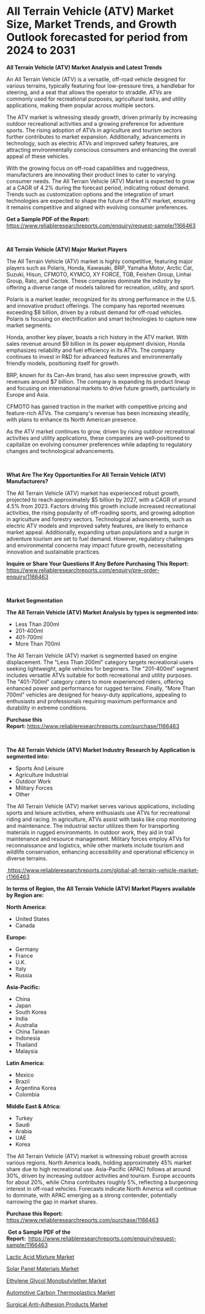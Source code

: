 <p><h1>All Terrain Vehicle (ATV) Market Size, Market Trends, and Growth Outlook forecasted for period from 2024 to 2031</h1></p><p><strong>All Terrain Vehicle (ATV) Market Analysis and Latest Trends</strong></p>
<p><p>An All Terrain Vehicle (ATV) is a versatile, off-road vehicle designed for various terrains, typically featuring four low-pressure tires, a handlebar for steering, and a seat that allows the operator to straddle. ATVs are commonly used for recreational purposes, agricultural tasks, and utility applications, making them popular across multiple sectors.</p><p>The ATV market is witnessing steady growth, driven primarily by increasing outdoor recreational activities and a growing preference for adventure sports. The rising adoption of ATVs in agriculture and tourism sectors further contributes to market expansion. Additionally, advancements in technology, such as electric ATVs and improved safety features, are attracting environmentally conscious consumers and enhancing the overall appeal of these vehicles.</p><p>With the growing focus on off-road capabilities and ruggedness, manufacturers are innovating their product lines to cater to varying consumer needs. The All Terrain Vehicle (ATV) Market is expected to grow at a CAGR of 4.2% during the forecast period, indicating robust demand. Trends such as customization options and the integration of smart technologies are expected to shape the future of the ATV market, ensuring it remains competitive and aligned with evolving consumer preferences.</p></p>
<p><strong>Get a Sample PDF of the Report:&nbsp;</strong> <a href="https://www.reliableresearchreports.com/enquiry/request-sample/1166463?utm_campaign=28&utm_medium=2&utm_source=Github&utm_content=ia&utm_term=27122024&utm_id=all-terrain-vehicle-atv">https://www.reliableresearchreports.com/enquiry/request-sample/1166463</a></p>
<p>&nbsp;</p>
<p><strong>All Terrain Vehicle (ATV) Major Market Players</strong></p>
<p><p>The All Terrain Vehicle (ATV) market is highly competitive, featuring major players such as Polaris, Honda, Kawasaki, BRP, Yamaha Motor, Arctic Cat, Suzuki, Hisun, CFMOTO, KYMCO, XY FORCE, TGB, Feishen Group, Linhai Group, Rato, and Cectek. These companies dominate the industry by offering a diverse range of models tailored for recreation, utility, and sport.</p><p>Polaris is a market leader, recognized for its strong performance in the U.S. and innovative product offerings. The company has reported revenues exceeding $8 billion, driven by a robust demand for off-road vehicles. Polaris is focusing on electrification and smart technologies to capture new market segments.</p><p>Honda, another key player, boasts a rich history in the ATV market. With sales revenue around $9 billion in its power equipment division, Honda emphasizes reliability and fuel efficiency in its ATVs. The company continues to invest in R&D for advanced features and environmentally friendly models, positioning itself for growth.</p><p>BRP, known for its Can-Am brand, has also seen impressive growth, with revenues around $7 billion. The company is expanding its product lineup and focusing on international markets to drive future growth, particularly in Europe and Asia.</p><p>CFMOTO has gained traction in the market with competitive pricing and feature-rich ATVs. The company's revenue has been increasing steadily, with plans to enhance its North American presence.</p><p>As the ATV market continues to grow, driven by rising outdoor recreational activities and utility applications, these companies are well-positioned to capitalize on evolving consumer preferences while adapting to regulatory changes and technological advancements.</p></p>
<p>&nbsp;</p>
<p><strong>What Are The Key Opportunities For All Terrain Vehicle (ATV) Manufacturers?</strong></p>
<p><p>The All Terrain Vehicle (ATV) market has experienced robust growth, projected to reach approximately $5 billion by 2027, with a CAGR of around 4.5% from 2023. Factors driving this growth include increased recreational activities, the rising popularity of off-roading sports, and growing adoption in agriculture and forestry sectors. Technological advancements, such as electric ATV models and improved safety features, are likely to enhance market appeal. Additionally, expanding urban populations and a surge in adventure tourism are set to fuel demand. However, regulatory challenges and environmental concerns may impact future growth, necessitating innovation and sustainable practices.</p></p>
<p><strong>Inquire or Share Your Questions If Any Before Purchasing This Report:</strong> <a href="https://www.reliableresearchreports.com/enquiry/pre-order-enquiry/1166463?utm_campaign=28&utm_medium=2&utm_source=Github&utm_content=ia&utm_term=27122024&utm_id=all-terrain-vehicle-atv">https://www.reliableresearchreports.com/enquiry/pre-order-enquiry/1166463</a></p>
<p>&nbsp;</p>
<p><strong>Market Segmentation</strong></p>
<p><strong>The All Terrain Vehicle (ATV) Market Analysis by types is segmented into:</strong></p>
<p><ul><li>Less Than 200ml</li><li>201-400ml</li><li>401-700ml</li><li>More Than 700ml</li></ul></p>
<p><p>The All Terrain Vehicle (ATV) market is segmented based on engine displacement. The "Less Than 200ml" category targets recreational users seeking lightweight, agile vehicles for beginners. The "201-400ml" segment includes versatile ATVs suitable for both recreational and utility purposes. The "401-700ml" category caters to more experienced riders, offering enhanced power and performance for rugged terrains. Finally, "More Than 700ml" vehicles are designed for heavy-duty applications, appealing to enthusiasts and professionals requiring maximum performance and durability in extreme conditions.</p></p>
<p><strong>Purchase this Report:&nbsp;</strong><a href="https://www.reliableresearchreports.com/purchase/1166463?utm_campaign=28&utm_medium=2&utm_source=Github&utm_content=ia&utm_term=27122024&utm_id=all-terrain-vehicle-atv">https://www.reliableresearchreports.com/purchase/1166463</a></p>
<p>&nbsp;</p>
<p><strong>The All Terrain Vehicle (ATV) Market Industry Research by Application is segmented into:</strong></p>
<p><ul><li>Sports And Leisure</li><li>Agriculture Industrial</li><li>Outdoor Work</li><li>Military Forces</li><li>Other</li></ul></p>
<p><p>The All Terrain Vehicle (ATV) market serves various applications, including sports and leisure activities, where enthusiasts use ATVs for recreational riding and racing. In agriculture, ATVs assist with tasks like crop monitoring and maintenance. The industrial sector utilizes them for transporting materials in rugged environments. In outdoor work, they aid in trail maintenance and resource management. Military forces employ ATVs for reconnaissance and logistics, while other markets include tourism and wildlife conservation, enhancing accessibility and operational efficiency in diverse terrains.</p></p>
<p><a href="https://www.reliableresearchreports.com/global-all-terrain-vehicle-market-r1166463?utm_campaign=28&utm_medium=2&utm_source=Github&utm_content=ia&utm_term=27122024&utm_id=all-terrain-vehicle-atv">&nbsp;https://www.reliableresearchreports.com/global-all-terrain-vehicle-market-r1166463</a></p>
<p><strong>In terms of Region, the All Terrain Vehicle (ATV) Market Players available by Region are:</strong></p>
<p>
    <p> <strong> North America: </strong>
        <ul>
            <li>United States</li>
            <li>Canada</li>
        </ul>
        </p> 
    <p> <strong> Europe: </strong>
        <ul>
            <li>Germany</li>
            <li>France</li>
            <li>U.K.</li>
            <li>Italy</li>
            <li>Russia</li>
        </ul>
        </p> 
    <p> <strong> Asia-Pacific: </strong>
        <ul>
            <li>China</li>
            <li>Japan</li>
            <li>South Korea</li>
            <li>India</li>
            <li>Australia</li>
            <li>China Taiwan</li>
            <li>Indonesia</li>
            <li>Thailand</li>
            <li>Malaysia</li>
        </ul>
        </p> 
    <p> <strong> Latin America: </strong>
        <ul>
            <li>Mexico</li>
            <li>Brazil</li>
            <li>Argentina Korea</li>
            <li>Colombia</li>
        </ul>
        </p> 
    <p> <strong> Middle East & Africa: </strong>
        <ul>
            <li>Turkey</li>
            <li>Saudi</li>
            <li>Arabia</li>
            <li>UAE</li>
            <li>Korea</li>
        </ul>
    </p>
    </p>
<p><p>The All Terrain Vehicle (ATV) market is witnessing robust growth across various regions. North America leads, holding approximately 45% market share due to high recreational use. Asia-Pacific (APAC) follows at around 30%, driven by increasing outdoor activities and tourism. Europe accounts for about 20%, while China contributes roughly 5%, reflecting a burgeoning interest in off-road vehicles. Forecasts indicate North America will continue to dominate, with APAC emerging as a strong contender, potentially narrowing the gap in market shares.</p></p>
<p><strong>Purchase this Report: </strong><a href="https://www.reliableresearchreports.com/purchase/1166463?utm_campaign=28&utm_medium=2&utm_source=Github&utm_content=ia&utm_term=27122024&utm_id=all-terrain-vehicle-atv">https://www.reliableresearchreports.com/purchase/1166463</a></p>
<p>&nbsp;<strong>Get a Sample PDF of the Report:&nbsp;&nbsp;</strong><a href="https://www.reliableresearchreports.com/enquiry/request-sample/1166463?utm_campaign=28&utm_medium=2&utm_source=Github&utm_content=ia&utm_term=27122024&utm_id=all-terrain-vehicle-atv">https://www.reliableresearchreports.com/enquiry/request-sample/1166463</a></p>
<p><strong></strong></p>
<p><p><a href="https://github.com/rileymgdorcas/Market-Research-Report-List-1/blob/main/lactic-acid-mixture-market.md?utm_campaign=28&utm_medium=2&utm_source=Github&utm_content=ia&utm_term=27122024&utm_id=all-terrain-vehicle-atv">Lactic Acid Mixture Market</a></p><p><a href="https://github.com/SamiaChowdhury801/Market-Research-Report-List-1/blob/main/solar-panel-materials-market.md?utm_campaign=28&utm_medium=2&utm_source=Github&utm_content=ia&utm_term=27122024&utm_id=all-terrain-vehicle-atv">Solar Panel Materials Market</a></p><p><a href="https://github.com/LilianFaulkner65/Market-Research-Report-List-1/blob/main/ethylene-glycol-monobutylether-market.md?utm_campaign=28&utm_medium=2&utm_source=Github&utm_content=ia&utm_term=27122024&utm_id=all-terrain-vehicle-atv">Ethylene Glycol Monobutylether Market</a></p><p><a href="https://github.com/lehumiston1971679/Market-Research-Report-List-1/blob/main/automotive-carbon-thermoplastics-market.md?utm_campaign=28&utm_medium=2&utm_source=Github&utm_content=ia&utm_term=27122024&utm_id=all-terrain-vehicle-atv">Automotive Carbon Thermoplastics Market</a></p><p><a href="https://github.com/locarol73/Market-Research-Report-List-1/blob/main/surgical-anti-adhesion-products-market.md?utm_campaign=28&utm_medium=2&utm_source=Github&utm_content=ia&utm_term=27122024&utm_id=all-terrain-vehicle-atv">Surgical Anti-Adhesion Products Market</a></p></p>
